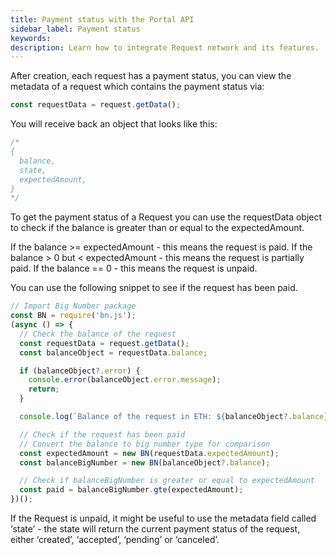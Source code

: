```yaml
---
title: Payment status with the Portal API
sidebar_label: Payment status
keywords:
description: Learn how to integrate Request network and its features.
---
```


After creation, each request has a payment status, you can view the metadata of a request which contains the payment status via:

```jsx
const requestData = request.getData();
```

You will receive back an object that looks like this:

```jsx
/*
{ 
  balance,
  state,
  expectedAmount,
}
*/
```

To get the payment status of a Request you can use the requestData object to check if the balance is greater than or equal to the expectedAmount.

If the balance >= expectedAmount - this means the request is paid.
If the balance > 0 but < expectedAmount - this means the request is partially paid.
If the balance == 0 - this means the request is unpaid.

You can use the following snippet to see if the request has been paid.

```jsx
// Import Big Number package
const BN = require('bn.js');
(async () => {
  // Check the balance of the request
  const requestData = request.getData();
  const balanceObject = requestData.balance;

  if (balanceObject?.error) {
    console.error(balanceObject.error.message);
    return;
  }

  console.log(`Balance of the request in ETH: ${balanceObject?.balance}`);

  // Check if the request has been paid
  // Convert the balance to big number type for comparison
  const expectedAmount = new BN(requestData.expectedAmount);
  const balanceBigNumber = new BN(balanceObject?.balance);

  // Check if balanceBigNumber is greater or equal to expectedAmount
  const paid = balanceBigNumber.gte(expectedAmount);
})();
```

If the Request is unpaid, it might be useful to use the metadata field called ‘state’ - the state will return the current payment status of the request, either ‘created’, ‘accepted’, ‘pending’ or ‘canceled’.
